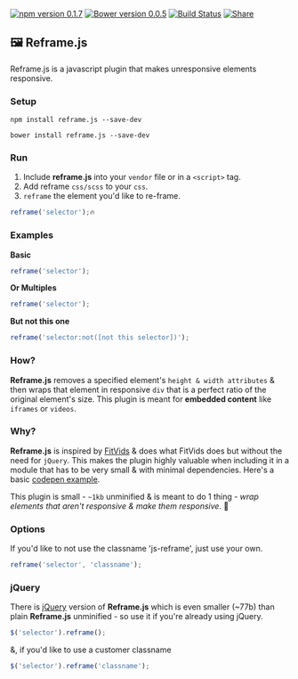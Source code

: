 [![npm version 0.1.7](https://badge.fury.io/js/reframe.js.svg)](https://www.npmjs.com/package/reframe.js)
[![Bower version 0.0.5](https://badge.fury.io/bo/reframe.js.svg)](https://github.com/dollarshaveclub/reframe.js)
[![Build Status](https://travis-ci.org/dollarshaveclub/reframe.js.svg?branch=master)](https://travis-ci.org/dollarshaveclub/reframe.js)
[![Share](https://img.shields.io/twitter/url/http/shields.io.svg?style=social&maxAge=2592000)](https://twitter.com/home?status=Reframe+unresponsive+elements+responsively.+%F0%9F%92%AAhttps%3A%2F%2Fgithub.com%2Fdollarshaveclub%2Freframe.js+%40DSCEngineering+%40yowainwright+%23JavaScript)

## 🖼 Reframe.js

Reframe.js is a javascript plugin that makes unresponsive elements responsive.

### Setup

```terminal
npm install reframe.js --save-dev
```
```terminal
bower install reframe.js --save-dev
```

### Run

1. Include **reframe.js** into your `vendor` file or in a `<script>` tag.
2. Add reframe `css/scss`  to your `css`.
3. `reframe` the element you'd like to re-frame. 

```javascript
reframe('selector');🔥
```

### Examples

**Basic**
```javascript
reframe('selector');
```

**Or Multiples**
```javascript
reframe('selector');
```

**But not this one**
```javascript
reframe('selector:not([not this selector])');
```

### How?

**Reframe.js** removes a specified element's `height & width attributes` & then wraps that element in responsive `div` that is a perfect ratio of the original element's size. This plugin is meant for **embedded content** like `iframes` or `videos`.

### Why?

**Reframe.js** is inspired by [FitVids](https://github.com/davatron5000/FitVids.js) & does what FitVids does but without the need for `jQuery`. This makes the plugin highly valuable when including it in a module that has to be very small & with minimal dependencies. Here's a basic [codepen example](http://codepen.io/yowainwright/pen/amzAEo).

This plugin is small - `~1kb` unminified & is meant to do 1 thing - _wrap elements that aren't responsive & make them responsive_. 💪

### Options

If you'd like to not use the classname 'js-reframe', just use your own. 

```javascript
reframe('selector', 'classname');
```
### jQuery

There is [jQuery](https://jquery.com/) version of **Reframe.js** which is even smaller (~77b) than plain **Reframe.js** unminified - so use it if you're already using jQuery.

```javascript
$('selector').reframe();
```
&, if you'd like to use a customer classname

```javascript
$('selector').reframe('classname');
```



